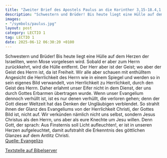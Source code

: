 ```yaml
---
title: "Zweiter Brief des Apostels Paulus an die Korinther 3,15-18.4,1.3-6"
description: "Schwestern und Brüder! Bis heute liegt eine Hülle auf dem Herzen der Israeliten, wenn Mose vorgelesen wird. Sobald er aber zum Herrn zurückkehrt, wird die Hülle entfernt. Der Herr aber ist der Geist; wo aber der Geist des Herrn ist, da ist Freiheit. Wir alle aber schauen mit enth...."
images:
- "/symbols/paulus.jpg"
layout: post
category: LECTIO 1
tag: LECTIO 1
date: 2025-06-12 06:30:20 +0100
---
```

Schwestern und Brüder! Bis heute liegt eine Hülle auf dem Herzen der Israeliten, wenn Mose vorgelesen wird.
Sobald er aber zum Herrn zurückkehrt, wird die Hülle entfernt.
Der Herr aber ist der Geist; wo aber der Geist des Herrn ist, da ist Freiheit.
Wir alle aber schauen mit enthülltem Angesicht die Herrlichkeit des Herrn wie in einem Spiegel und werden so in sein eigenes Bild verwandelt, von Herrlichkeit zu Herrlichkeit, durch den Geist des Herrn.<!--more-->
Daher erlahmt unser Eifer nicht in dem Dienst, der uns durch Gottes Erbarmen übertragen wurde.
Wenn unser Evangelium dennoch verhüllt ist, ist es nur denen verhüllt, die verloren gehen;
denn der Gott dieser Weltzeit hat das Denken der Ungläubigen verblendet. So strahlt ihnen der Glanz des Evangeliums von der Herrlichkeit Christi, der Gottes Bild ist, nicht auf.
Wir verkünden nämlich nicht uns selbst, sondern Jesus Christus als den Herrn, uns aber als eure Knechte um Jesu willen.
Denn Gott, der sprach: Aus Finsternis soll Licht aufleuchten!, er ist in unseren Herzen aufgeleuchtet, damit aufstrahlt die Erkenntnis des göttlichen Glanzes auf dem Antlitz Christi.<br>
[Quelle: Evangelizo](https://evangeliumtagfuertag.org/DE/gospel)

[Textstelle auf Bibelserver](https://www.bibleserver.com/EU/2.Korinther3,15-18.4,1.3-6)
